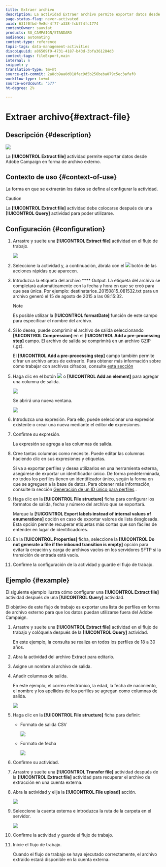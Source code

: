 ```yaml
---
title: Extraer archivo
description: La actividad Extraer archivo permite exportar datos desde Adobe Campaign en forma de archivo externo.
page-status-flag: never-activated
uuid: 631f0fbd-9e8d-4f77-a338-fcb7f4fc1774
contentOwner: sauviat
products: SG_CAMPAIGN/STANDARD
audience: automating
content-type: reference
topic-tags: data-management-activities
discoiquuid: a06509f9-4731-4187-b43d-3bfa361284d3
context-tags: fileExport,main
internal: n
snippet: y
translation-type: tm+mt
source-git-commit: 2a8cb9aa0d018fec9d5b256beba079c5ec3afaf0
workflow-type: tm+mt
source-wordcount: '577'
ht-degree: 2%

---
```



# Extraer archivo{#extract-file}

## Descripción {#description}

![](assets/export.png)

La **[!UICONTROL Extract file]** actividad permite exportar datos desde Adobe Campaign en forma de archivo externo.

## Contexto de uso {#context-of-use}

La forma en que se extraerán los datos se define al configurar la actividad.

>[!CAUTION]
>
>La **[!UICONTROL Extract file]** actividad debe colocarse después de una **[!UICONTROL Query]** actividad para poder utilizarse.

## Configuración {#configuration}

1. Arrastre y suelte una **[!UICONTROL Extract file]** actividad en el flujo de trabajo.

   ![](assets/wkf_data_export1.png)

1. Seleccione la actividad y, a continuación, ábrala con el ![](assets/edit_darkgrey-24px.png) botón de las acciones rápidas que aparecen.
1. Introduzca la etiqueta del archivo **** Output. La etiqueta del archivo se completará automáticamente con la fecha y hora en que se creó para que sea única. Por ejemplo: destinatarios_20150815_081532.txt para un archivo generó el 15 de agosto de 2015 a las 08:15:32.

   >[!NOTE]
   >
   >Es posible utilizar la **[!UICONTROL formatDate]** función de este campo para especificar el nombre del archivo.

1. Si lo desea, puede comprimir el archivo de salida seleccionando **[!UICONTROL Compression]** en el **[!UICONTROL Add a pre-processing step]** campo. El archivo de salida se comprimirá en un archivo GZIP (.gz).

   El **[!UICONTROL Add a pre-processing step]** campo también permite cifrar un archivo antes de extraerlo. Para obtener más información sobre cómo trabajar con archivos cifrados, consulte [esta sección](../../automating/using/managing-encrypted-data.md)

1. Haga clic en el botón ![](assets/add_darkgrey-24px.png) o **[!UICONTROL Add an element]** para agregar una columna de salida.

   ![](assets/wkf_data_export2.png)

   Se abrirá una nueva ventana.

   ![](assets/wkf_data_export3.png)

1. Introduzca una expresión. Para ello, puede seleccionar una expresión existente o crear una nueva mediante el editor **de** expresiones.
1. Confirme su expresión.

   La expresión se agrega a las columnas de salida.

1. Cree tantas columnas como necesite. Puede editar las columnas haciendo clic en sus expresiones y etiquetas.

   Si va a exportar perfiles y desea utilizarlos en una herramienta externa, asegúrese de exportar un identificador único. De forma predeterminada, no todos los perfiles tienen un identificador único, según la forma en que se agreguen a la base de datos. Para obtener más información, consulte la sección [Generación de un ID único para perfiles](../../developing/using/configuring-the-resource-s-data-structure.md#generating-a-unique-id-for-profiles-and-custom-resources) .

1. Haga clic en la **[!UICONTROL File structure]** ficha para configurar los formatos de salida, fecha y número del archivo que se exportará.

   Marque la **[!UICONTROL Export labels instead of internal values of enumerations]** opción en caso de exportar valores de lista desglosada. Esta opción permite recuperar etiquetas más cortas que son fáciles de entender en lugar de identificadores.

1. En la **[!UICONTROL Properties]** ficha, seleccione la **[!UICONTROL Do not generate a file if the inbound transition is empty]** opción para evitar la creación y carga de archivos vacíos en los servidores SFTP si la transición de entrada está vacía.
1. Confirme la configuración de la actividad y guarde el flujo de trabajo.

## Ejemplo {#example}

El siguiente ejemplo ilustra cómo configurar una **[!UICONTROL Extract file]** actividad después de una **[!UICONTROL Query]** actividad.

El objetivo de este flujo de trabajo es exportar una lista de perfiles en forma de archivo externo para que los datos puedan utilizarse fuera del Adobe Campaign.

1. Arrastre y suelte una **[!UICONTROL Extract file]** actividad en el flujo de trabajo y colóquela después de la **[!UICONTROL Query]** actividad.

   En este ejemplo, la consulta se realiza en todos los perfiles de 18 a 30 años.

1. Abra la actividad del archivo Extract para editarlo.
1. Asigne un nombre al archivo de salida.
1. Añadir columnas de salida.

   En este ejemplo, el correo electrónico, la edad, la fecha de nacimiento, el nombre y los apellidos de los perfiles se agregan como columnas de salida.

   ![](assets/wkf_data_export6.png)

1. Haga clic en la **[!UICONTROL File structure]** ficha para definir:

   * Formato de salida CSV

      ![](assets/wkf_data_export7.png)

   * Formato de fecha

      ![](assets/wkf_data_export9.png)

1. Confirme su actividad.
1. Arrastre y suelte una **[!UICONTROL Transfer file]** actividad después de la **[!UICONTROL Extract file]** actividad para recuperar el archivo de extracción en una cuenta externa.
1. Abra la actividad y elija la **[!UICONTROL File upload]** acción.

   ![](assets/wkf_data_export11.png)

1. Seleccione la cuenta externa e introduzca la ruta de la carpeta en el servidor.

   ![](assets/wkf_data_export12.png)

1. Confirme la actividad y guarde el flujo de trabajo.
1. Inicie el flujo de trabajo.

   Cuando el flujo de trabajo se haya ejecutado correctamente, el archivo extraído estará disponible en la cuenta externa.

